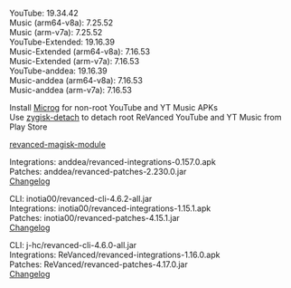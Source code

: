 YouTube: 19.34.42  
Music (arm64-v8a): 7.25.52                     
Music (arm-v7a): 7.25.52                     
YouTube-Extended: 19.16.39  
Music-Extended (arm64-v8a): 7.16.53  
Music-Extended (arm-v7a): 7.16.53  
YouTube-anddea: 19.16.39  
Music-anddea (arm64-v8a): 7.16.53  
Music-anddea (arm-v7a): 7.16.53  

Install [Microg](https://github.com/ReVanced/GmsCore/releases) for non-root YouTube and YT Music APKs  
Use [zygisk-detach](https://github.com/j-hc/zygisk-detach) to detach root ReVanced YouTube and YT Music from Play Store  

[revanced-magisk-module](https://github.com/j-hc/revanced-magisk-module)
  
Integrations: anddea/revanced-integrations-0.157.0.apk  
Patches: anddea/revanced-patches-2.230.0.jar  
[Changelog](https://github.com/anddea/revanced-patches/releases/tag/v2.230.0)

CLI: inotia00/revanced-cli-4.6.2-all.jar  
Integrations: inotia00/revanced-integrations-1.15.1.apk  
Patches: inotia00/revanced-patches-4.15.1.jar  
[Changelog](https://github.com/inotia00/revanced-patches/releases/tag/v4.15.1)

CLI: j-hc/revanced-cli-4.6.0-all.jar  
Integrations: ReVanced/revanced-integrations-1.16.0.apk  
Patches: ReVanced/revanced-patches-4.17.0.jar  
[Changelog](https://github.com/ReVanced/revanced-patches/releases/tag/v4.17.0)  
